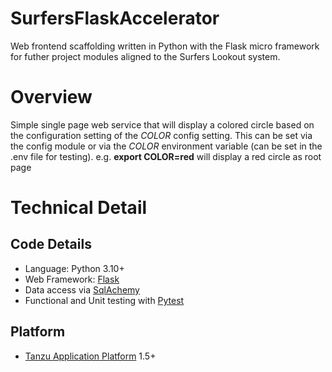 # SurfersFlaskAccelerator
Web frontend scaffolding written in Python with the Flask micro framework for futher project modules aligned to the Surfers Lookout system. 

# Overview
Simple single page web service that will display a colored circle based on the configuration setting of the *COLOR* config setting. This can be set via the config module or via the *COLOR* environment variable (can be set in the .env file for testing).
e.g. **export COLOR=red** will display a red circle as root page


# Technical Detail
## Code Details
- Language: Python 3.10+
- Web Framework: [Flask](https://flask.palletsprojects.com) 
- Data access via [SqlAchemy](https://www.sqlalchemy.org/) 
- Functional and Unit testing with [Pytest](https://docs.pytest.org)

## Platform
- [Tanzu Application Platform](https://tanzu.vmware.com/application-platform) 1.5+

